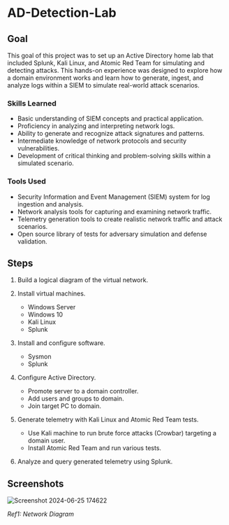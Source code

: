 # AD-Detection-Lab

## Goal
This goal of this project was to set up an Active Directory home lab that included Splunk, Kali Linux, and Atomic Red Team for simulating and detecting attacks. This hands-on experience was designed to explore how a domain environment works and learn how to generate, ingest, and analyze logs within a SIEM to simulate real-world attack scenarios.

### Skills Learned
- Basic understanding of SIEM concepts and practical application.
- Proficiency in analyzing and interpreting network logs.
- Ability to generate and recognize attack signatures and patterns.
- Intermediate knowledge of network protocols and security vulnerabilities.
- Development of critical thinking and problem-solving skills within a simulated scenario.

### Tools Used
- Security Information and Event Management (SIEM) system for log ingestion and analysis.
- Network analysis tools for capturing and examining network traffic.
- Telemetry generation tools to create realistic network traffic and attack scenarios.
- Open source library of tests for adversary simulation and defense validation.

## Steps
1) Build a logical diagram of the virtual network.
   
3) Install virtual machines.
   - Windows Server
   - Windows 10
   - Kali Linux
   - Splunk
     
4) Install and configure software.
   - Sysmon
   - Splunk
     
6) Configure Active Directory.
   - Promote server to a domain controller.
   - Add users and groups to domain.
   - Join target PC to domain.
     
8) Generate telemetry with Kali Linux and Atomic Red Team tests.
   - Use Kali machine to run brute force attacks (Crowbar) targeting a domain user.
   - Install Atomic Red Team and run various tests.
     
10) Analyze and query generated telemetry using Splunk.

## Screenshots
![Screenshot 2024-06-25 174622](https://github.com/augzzz/Active-Directory-Lab/assets/51249119/c8883c00-eced-4397-bb11-5c2d0b04c89c)

<i>Ref1: Network Diagram </i>
